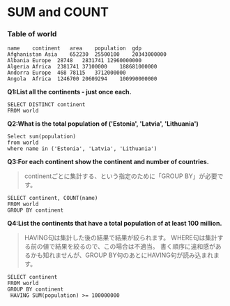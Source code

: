 # SUM and COUNT

### Table of world
```
name	continent	area	population	gdp
Afghanistan	Asia	652230	25500100	20343000000
Albania	Europe	28748	2831741	12960000000
Algeria	Africa	2381741	37100000	188681000000
Andorra	Europe	468	78115	3712000000
Angola	Africa	1246700	20609294	100990000000

```

**Q1:List all the continents - just once each.**
```
SELECT DISTINCT continent 
FROM world
```

**Q2:What is the total population of ('Estonia', 'Latvia', 'Lithuania')**
```
Select sum(population)
from world 
where name in ('Estonia', 'Latvia', 'Lithuania')

```

**Q3:For each continent show the continent and number of countries.**
>continentごとに集計する、という指定のために「GROUP BY」が必要です。
```
SELECT continent, COUNT(name)
FROM world
GROUP BY continent
```

**Q4:List the continents that have a total population of at least 100 million.**
>HAVING句は集計した後の結果で結果が絞られます。
WHERE句は集計する前の値で結果を絞るので、この場合は不適当。
書く順序に違和感があるかも知れませんが、GROUP BY句のあとにHAVING句が読み込まれます。
```
SELECT continent
FROM world
GROUP BY continent
 HAVING SUM(population) >= 100000000

```

